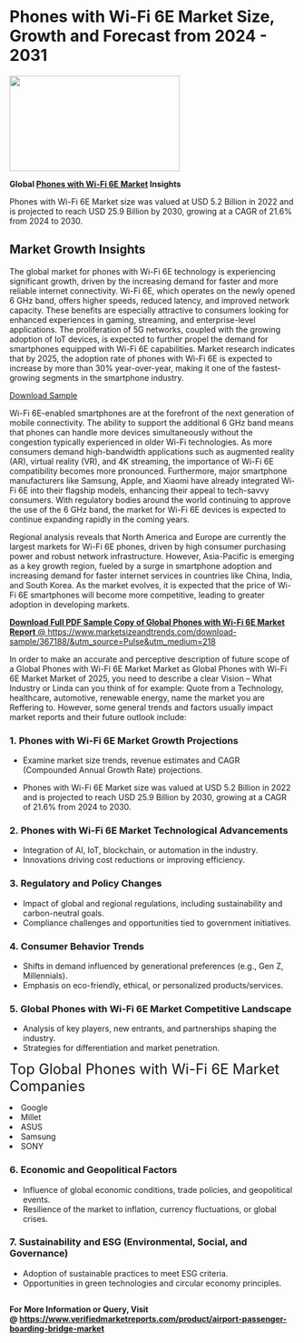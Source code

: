<H1>Phones with Wi-Fi 6E Market Size, Growth and Forecast from 2024 - 2031</H1><img class="aligncenter size-medium wp-image-584254" src="https://thirdeyenews.in/wp-content/uploads/2024/09/Global-Market-Research-300x168.jpeg" alt="" width="300" height="168" /><p><strong>Global&nbsp;<a href="https://www.marketsizeandtrends.com/download-sample/367188/&amp;utm_source=Pulse&amp;utm_medium=218">Phones with Wi-Fi 6E Market</a> Insights</strong></p><p>Phones with Wi-Fi 6E Market size was valued at USD 5.2 Billion in 2022 and is projected to reach USD 25.9 Billion by 2030, growing at a CAGR of 21.6% from 2024 to 2030.</p><p><!DOCTYPE html> <html lang="en"> <head> <meta charset="UTF-8"> <meta name="viewport" content="width=device-width, initial-scale=1.0"> <title>Phones with Wi-Fi 6E Market Growth Insights</title> </head> <body> <h2>Market Growth Insights</h2> <p>The global market for phones with Wi-Fi 6E technology is experiencing significant growth, driven by the increasing demand for faster and more reliable internet connectivity. Wi-Fi 6E, which operates on the newly opened 6 GHz band, offers higher speeds, reduced latency, and improved network capacity. These benefits are especially attractive to consumers looking for enhanced experiences in gaming, streaming, and enterprise-level applications. The proliferation of 5G networks, coupled with the growing adoption of IoT devices, is expected to further propel the demand for smartphones equipped with Wi-Fi 6E capabilities. Market research indicates that by 2025, the adoption rate of phones with Wi-Fi 6E is expected to increase by more than 30% year-over-year, making it one of the fastest-growing segments in the smartphone industry.</p> <p><a href="#">Download Sample</a></p> <p>Wi-Fi 6E-enabled smartphones are at the forefront of the next generation of mobile connectivity. The ability to support the additional 6 GHz band means that phones can handle more devices simultaneously without the congestion typically experienced in older Wi-Fi technologies. As more consumers demand high-bandwidth applications such as augmented reality (AR), virtual reality (VR), and 4K streaming, the importance of Wi-Fi 6E compatibility becomes more pronounced. Furthermore, major smartphone manufacturers like Samsung, Apple, and Xiaomi have already integrated Wi-Fi 6E into their flagship models, enhancing their appeal to tech-savvy consumers. With regulatory bodies around the world continuing to approve the use of the 6 GHz band, the market for Wi-Fi 6E devices is expected to continue expanding rapidly in the coming years.</p> <p>Regional analysis reveals that North America and Europe are currently the largest markets for Wi-Fi 6E phones, driven by high consumer purchasing power and robust network infrastructure. However, Asia-Pacific is emerging as a key growth region, fueled by a surge in smartphone adoption and increasing demand for faster internet services in countries like China, India, and South Korea. As the market evolves, it is expected that the price of Wi-Fi 6E smartphones will become more competitive, leading to greater adoption in developing markets.</p> <p><a href="#"></p><p><span class=""><strong>Download Full PDF Sample Copy of Global Phones with Wi-Fi 6E Market Report</strong> @ <a href="https://www.marketsizeandtrends.com/download-sample/367188/&amp;utm_source=Pulse&amp;utm_medium=218" target="_blank">https://www.marketsizeandtrends.com/download-sample/367188/&amp;utm_source=Pulse&amp;utm_medium=218</a></span></p><p>In order to make an accurate and perceptive description of future scope of a Global&nbsp;Phones with Wi-Fi 6E Market Market as Global&nbsp;Phones with Wi-Fi 6E Market Market of 2025, you need to describe a clear Vision &ndash; What Industry or Linda can you think of for example: Quote from a Technology, healthcare, automotive, renewable energy, name the market you are Reffering to. However, some general trends and factors usually impact market reports and their future outlook include:</p><h3>1.&nbsp;<strong>Phones with Wi-Fi 6E Market Growth Projections</strong></h3><ul><li>Examine market size trends, revenue estimates and CAGR (Compounded Annual Growth Rate) projections.</li><li><p>Phones with Wi-Fi 6E Market size was valued at USD 5.2 Billion in 2022 and is projected to reach USD 25.9 Billion by 2030, growing at a CAGR of 21.6% from 2024 to 2030.</p></li></ul><h3>2.&nbsp;<strong>Phones with Wi-Fi 6E Market Technological Advancements</strong></h3><ul><li>Integration of AI, IoT, blockchain, or automation in the industry.</li><li>Innovations driving cost reductions or improving efficiency.</li></ul><h3>3.&nbsp;<strong>Regulatory and Policy Changes</strong></h3><ul><li>Impact of global and regional regulations, including sustainability and carbon-neutral goals.</li><li>Compliance challenges and opportunities tied to government initiatives.</li></ul><h3>4.&nbsp;<strong>Consumer Behavior Trends</strong></h3><ul><li>Shifts in demand influenced by generational preferences (e.g., Gen Z, Millennials).</li><li>Emphasis on eco-friendly, ethical, or personalized products/services.</li></ul><h3>5.&nbsp;<strong>Global Phones with Wi-Fi 6E Market Competitive Landscape</strong></h3><ul><li>Analysis of key players, new entrants, and partnerships shaping the industry.</li><li>Strategies for differentiation and market penetration.</li></ul><p data-pm-slice="1 1 []"><span style="color: inherit; font-family: inherit; font-size: 25px;">Top Global Phones with Wi-Fi 6E Market Companies</span></p><div class="" data-test-id=""><p><li>Google</li><li> Millet</li><li> ASUS</li><li> Samsung</li><li> SONY</li></p></div><h3>6.&nbsp;<strong>Economic and Geopolitical Factors</strong></h3><ul><li>Influence of global economic conditions, trade policies, and geopolitical events.</li><li>Resilience of the market to inflation, currency fluctuations, or global crises.</li></ul><h3>7.&nbsp;<strong>Sustainability and ESG (Environmental, Social, and Governance)</strong></h3><ul><li>Adoption of sustainable practices to meet ESG criteria.</li><li>Opportunities in green technologies and circular economy principles.</li></ul><h2><strong style="font-size: 14px;">For More Information or Query, Visit @&nbsp;</strong><a style="background-color: #ffffff; font-size: 14px;" href="https://www.marketsizeandtrends.com/report/phones-with-wi-fi-6e-market/" target="_blank">https://www.verifiedmarketreports.com/product/airport-passenger-boarding-bridge-market</a></h2>
